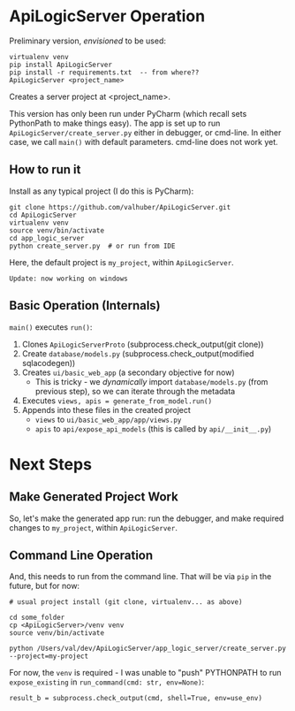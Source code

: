 # ApiLogicServer Operation
Preliminary version, *envisioned* to be used:
```
virtualenv venv
pip install ApiLogicServer
pip install -r requirements.txt  -- from where??
ApiLogicServer <project_name>
```
Creates a server project at <project_name>.

This version has only been run under PyCharm (which recall sets
PythonPath to make things easy).  The app is set up to run
```ApiLogicServer/create_server.py``` either
in debugger, or cmd-line.  In either case, we call ```main()```
with default parameters.  cmd-line does not work yet.

## How to run it

Install as any typical project (I do this is PyCharm):

```
git clone https://github.com/valhuber/ApiLogicServer.git
cd ApiLogicServer
virtualenv venv
source venv/bin/activate
cd app_logic_server
python create_server.py  # or run from IDE
```

Here, the default project is ```my_project```, within ```ApiLogicServer```.

    Update: now working on windows


## Basic Operation (Internals)

```main()``` executes ```run()```:
1. Clones ```ApiLogicServerProto``` (subprocess.check_output(git clone))
1. Create ```database/models.py``` (subprocess.check_output(modified sqlacodegen))
1. Creates ```ui/basic_web_app``` (a secondary objective for now)
   * This is tricky - we _dynamically_ import ```database/models.py```
     (from previous step), so we can iterate through the metadata
1. Executes ```views, apis = generate_from_model.run()```
1. Appends into these files in the created project
    * ```views``` to ```ui/basic_web_app/app/views.py```
    * ```apis``` to ```api/expose_api_models``` (this is called by ```api/__init__.py```)
    
    
# Next Steps

## Make Generated Project Work
So, let's make the generated app run: run the debugger, and
make required changes to ```my_project```, within ```ApiLogicServer```.
    
## Command Line Operation
And, this needs to run from the command line.
That will be via ```pip``` in the future, but for now:

```
# usual project install (git clone, virtualenv... as above)

cd some_folder
cp <ApiLogicServer>/venv venv
source venv/bin/activate

python /Users/val/dev/ApiLogicServer/app_logic_server/create_server.py --project=my-project
```

For now, the ```venv``` is required - I was unable to "push" PYTHONPATH to run ```expose_existing``` in ```run_command(cmd: str, env=None)```:
```
result_b = subprocess.check_output(cmd, shell=True, env=use_env)
```

